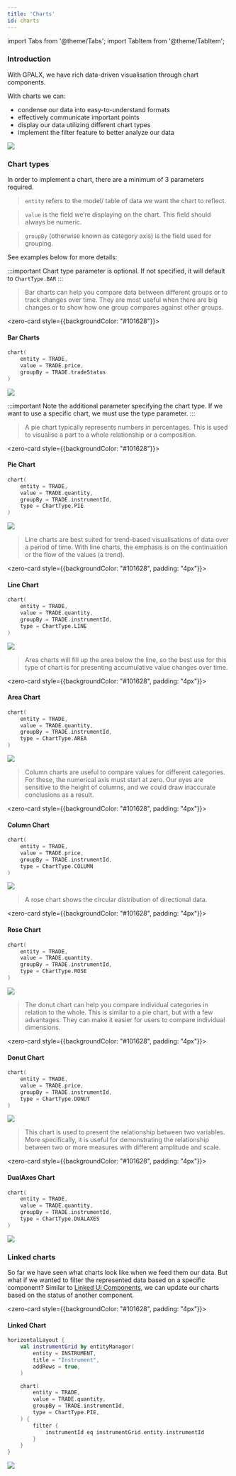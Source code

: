 ```yaml
---
title: 'Charts'
id: charts
---
```

import Tabs from '@theme/Tabs';
import TabItem from '@theme/TabItem';

### Introduction

With GPALX, we have rich data-driven visualisation through chart components.

With charts we can:
- condense our data into easy-to-understand formats
- effectively communicate important points
- display our data utilizing different chart types
- implement the filter feature to better analyze our data 

![](/img/all-charts.PNG)

### Chart types

In order to implement a chart, there are a minimum of 3 parameters required.
> `entity` refers to the model/ table of data we want the chart to reflect. 

> `value` is the field we’re displaying on the chart. This field should always be numeric.

> `groupBy` (otherwise known as category axis) is the field used for grouping. 

See examples below for more details:

<Tabs>
<TabItem value="bar" label="Bar" default >

:::important
Chart type parameter is optional. If not specified, it will default to `ChartType.BAR`
:::

> Bar charts can help you compare data between different groups or to track changes over time. They are most useful when there are big changes or to show how one group compares against other groups. 

<zero-card style={{backgroundColor: "#101628"}}>
<h4 style={{color: "white", paddingTop: "10px", paddingLeft: "10px" }}><b>Bar Charts</b></h4>

```kotlin
chart(
    entity = TRADE, 
    value = TRADE.price, 
    groupBy = TRADE.tradeStatus
)
```
![](/img/bar-chart.PNG)

</zero-card>
</TabItem>

<TabItem value="pie" label="Pie" >

:::important
Note the additional parameter specifying the chart type. If we want to use a specific chart, we must use the type parameter. 
:::

> A pie chart typically represents numbers in percentages. This is used to visualise a part to a whole relationship or a composition. 

<zero-card style={{backgroundColor: "#101628"}}>
<h4 style={{color: "white", paddingTop: "10px", paddingLeft: "10px" }}><b>Pie Chart</b></h4>

```kotlin
chart(
    entity = TRADE, 
    value = TRADE.quantity,
    groupBy = TRADE.instrumentId, 
    type = ChartType.PIE
)
```
![](/img/pie-chart-ins.PNG)

</zero-card>
</TabItem>

<TabItem value="line" label="Line" >

> Line charts are best suited for trend-based visualisations of data over a period of time. With line charts, the emphasis is on the continuation or the flow of the values (a trend).

<zero-card style={{backgroundColor: "#101628", padding: "4px"}}>
<h4 style={{color: "white", paddingTop: "10px", paddingLeft: "10px" }}><b>Line Chart</b></h4>

```kotlin
chart(
    entity = TRADE, 
    value = TRADE.quantity,
    groupBy = TRADE.instrumentId, 
    type = ChartType.LINE
)
```
![](/img/line-chart.PNG)

</zero-card>

 </TabItem>
 
<TabItem value="area " label="Area" >

> Area charts will fill up the area below the line, so the best use for this type of chart is for presenting accumulative value changes over time.

<zero-card style={{backgroundColor: "#101628", padding: "4px"}}>
<h4 style={{color: "white", paddingTop: "10px", paddingLeft: "10px" }}><b>Area Chart</b></h4>

```kotlin
chart(
    entity = TRADE, 
    value = TRADE.quantity, 
    groupBy = TRADE.instrumentId, 
    type = ChartType.AREA
)
```
![](/img/area-chart.PNG)

</zero-card>

 </TabItem>

<TabItem value="column" label="Column" >

> Column charts are useful to compare values for different categories. For these, the numerical axis must start at zero. Our eyes are sensitive to the height of columns, and we could draw inaccurate conclusions as a result.

<zero-card style={{backgroundColor: "#101628", padding: "4px"}}>
<h4 style={{color: "white", paddingTop: "10px", paddingLeft: "10px" }}><b>Column Chart</b></h4>


```kotlin
chart(
    entity = TRADE, 
    value = TRADE.price, 
    groupBy = TRADE.instrumentId, 
    type = ChartType.COLUMN
)
```
![](/img/column-chart.PNG)

</zero-card>

</TabItem>

<TabItem value="rose" label="Rose" >

> A rose chart shows the circular distribution of directional data.

<zero-card style={{backgroundColor: "#101628", padding: "4px"}}>
<h4 style={{color: "white", paddingTop: "10px", paddingLeft: "10px" }}><b>Rose Chart</b></h4>

```kotlin
chart(
    entity = TRADE, 
    value = TRADE.quantity,
    groupBy = TRADE.instrumentId, 
    type = ChartType.ROSE
)
```

![](/img/rose-chart-q.PNG)

</zero-card>
</TabItem>

<TabItem value="donut" label="Donut" >

> The donut chart can help you compare individual categories in relation to the whole. This is similar to a pie chart, but with a few advantages. They can make it easier for users to compare individual dimensions.

<zero-card style={{backgroundColor: "#101628", padding: "4px"}}>
<h4 style={{color: "white", paddingTop: "10px", paddingLeft: "10px" }}><b>Donut Chart</b></h4>

```kotlin
chart(
    entity = TRADE, 
    value = TRADE.price, 
    groupBy = TRADE.instrumentId, 
    type = ChartType.DONUT
)
```

![](/img/donut-chart-ins.PNG)

</zero-card>
</TabItem>

<TabItem value="dualaxes" label="DualAxes" >

> This chart is used to present the relationship between two variables. More specifically, it is useful for demonstrating the relationship between two or more measures with different amplitude and scale.

<zero-card style={{backgroundColor: "#101628", padding: "4px"}}>
<h4 style={{color: "white", paddingTop: "10px", paddingLeft: "10px" }}><b>DualAxes Chart</b></h4>

```kotlin
chart(
    entity = TRADE,
    value = TRADE.quantity, 
    groupBy = TRADE.instrumentId, 
    type = ChartType.DUALAXES
)
```
![](/img/dual-chart-2.PNG)

</zero-card>

</TabItem>
</Tabs> 

### Linked charts

So far we have seen what charts look like when we feed them our data. But what if we wanted to filter the represented data based on a specific component? Similar to [Linked Ui Components](/gpalx/features/linked-ui-components/), we can update our charts based on the status of another component.

<zero-card style={{backgroundColor: "#101628", padding: "4px"}}>
<h4 style={{color: "white", paddingTop: "10px", paddingLeft: "10px" }}><b>Linked Chart</b></h4>

```kotlin
horizontalLayout {
    val instrumentGrid by entityManager(
        entity = INSTRUMENT,
        title = "Instrument",
        addRows = true,
    )

    chart(
        entity = TRADE,
        value = TRADE.quantity,
        groupBy = TRADE.instrumentId,
        type = ChartType.PIE,
    ) {
        filter {
            instrumentId eq instrumentGrid.entity.instrumentId
        }
    }
}
```
![](/img/linked-chart.PNG)

</zero-card>
